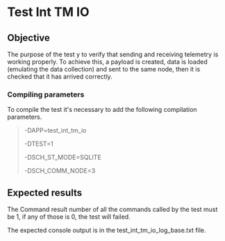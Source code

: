 # Test Int TM IO

## Objective

The purpose of the test y to verify that sending and receiving telemetry is working properly.
To achieve this, a payload is created, data is loaded (emulating the data collection) and sent
to the same node, then it is checked that it has arrived correctly.

### Compiling parameters

To compile the test it's necessary to add the following compilation parameters.

>-DAPP=test_int_tm_io
>
>-DTEST=1
>
>-DSCH_ST_MODE=SQLITE
>
>-DSCH_COMM_NODE=3

## Expected results

The Command result number of all the commands called by the test must be 1, if any of those is 0,
the test will failed.

The expected console output is in the test_int_tm_io_log_base.txt file.